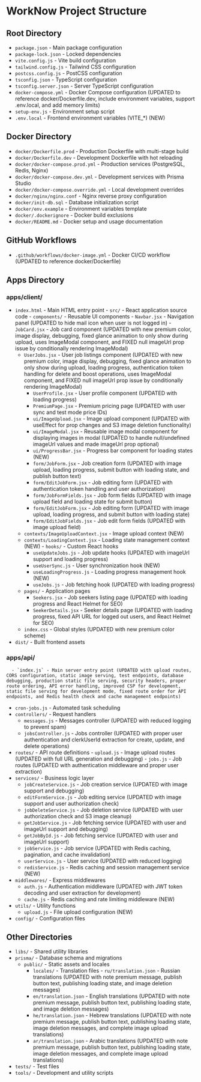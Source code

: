 # WorkNow Project Structure

## Root Directory
- `package.json` - Main package configuration
- `package-lock.json` - Locked dependencies
- `vite.config.js` - Vite build configuration
- `tailwind.config.js` - Tailwind CSS configuration
- `postcss.config.js` - PostCSS configuration
- `tsconfig.json` - TypeScript configuration
- `tsconfig.server.json` - Server TypeScript configuration
- `docker-compose.yml` - Docker Compose configuration (UPDATED to reference docker/Dockerfile.dev, include environment variables, support .env.local, and add memory limits)
- `setup-env.js` - Environment setup script
- `.env.local` - Frontend environment variables (VITE_*) (NEW)

## Docker Directory
- `docker/Dockerfile.prod` - Production Dockerfile with multi-stage build
- `docker/Dockerfile.dev` - Development Dockerfile with hot reloading
- `docker/docker-compose.prod.yml` - Production services (PostgreSQL, Redis, Nginx)
- `docker/docker-compose.dev.yml` - Development services with Prisma Studio
- `docker/docker-compose.override.yml` - Local development overrides
- `docker/nginx/nginx.conf` - Nginx reverse proxy configuration
- `docker/init-db.sql` - Database initialization script
- `docker/env.example` - Environment variables template
- `docker/.dockerignore` - Docker build exclusions
- `docker/README.md` - Docker setup and usage documentation

## GitHub Workflows
- `.github/workflows/docker-image.yml` - Docker CI/CD workflow (UPDATED to reference docker/Dockerfile)

## Apps Directory
### apps/client/
- `index.html` - Main HTML entry point
      - `src/` - React application source code
      - `components/` - Reusable UI components
          - `Navbar.jsx` - Navigation panel (UPDATED to hide mail icon when user is not logged in)
          - `JobCard.jsx` - Job card component (UPDATED with new premium color, image display, debugging, fixed glance animation to only show during upload, uses ImageModal component, and FIXED null imageUrl prop issue by conditionally rendering ImageModal)
    - `UserJobs.jsx` - User job listings component (UPDATED with new premium color, image display, debugging, fixed glance animation to only show during upload, loading progress, authentication token handling for delete and boost operations, uses ImageModal component, and FIXED null imageUrl prop issue by conditionally rendering ImageModal)
      - `UserProfile.jsx` - User profile component (UPDATED with loading progress)
      - `PremiumPage.jsx` - Premium pricing page (UPDATED with user sync and test mode price IDs)
      - `ui/ImageUpload.jsx` - Image upload component (UPDATED with useEffect for prop changes and S3 image deletion functionality)
      - `ui/ImageModal.jsx` - Reusable image modal component for displaying images in modal (UPDATED to handle null/undefined imageUrl values and made imageUrl prop optional)
      - `ui/ProgressBar.jsx` - Progress bar component for loading states (NEW)
      - `form/JobForm.jsx` - Job creation form (UPDATED with image upload, loading progress, submit button with loading state, and publish button text)
      - `form/EditJobForm.jsx` - Job editing form (UPDATED with authentication token handling and user authorization)
      - `form/JobFormFields.jsx` - Job form fields (UPDATED with image upload field and loading state for submit button)
      - `form/EditJobForm.jsx` - Job editing form (UPDATED with image upload, loading progress, and submit button with loading state)
      - `form/EditJobFields.jsx` - Job edit form fields (UPDATED with image upload field)
    - `contexts/ImageUploadContext.jsx` - Image upload context (NEW)
    - `contexts/LoadingContext.jsx` - Loading state management context (NEW)
          - `hooks/` - Custom React hooks
        - `useUpdateJobs.js` - Job update hooks (UPDATED with imageUrl support and loading progress)
        - `useUserSync.js` - User synchronization hook (NEW)
        - `useLoadingProgress.js` - Loading progress management hook (NEW)
        - `useJobs.js` - Job fetching hook (UPDATED with loading progress)
    - `pages/` - Application pages
      - `Seekers.jsx` - Job seekers listing page (UPDATED with loading progress and React Helmet for SEO)
      - `SeekerDetails.jsx` - Seeker details page (UPDATED with loading progress, fixed API URL for logged out users, and React Helmet for SEO)
    - `index.css` - Global styles (UPDATED with new premium color scheme)
- `dist/` - Built frontend assets

### apps/api/
      - `index.js` - Main server entry point (UPDATED with upload routes, CORS configuration, static image serving, test endpoints, database debugging, production static file serving, security headers, proper route ordering, API error handling, improved CSP for development, static file serving for development mode, fixed route order for API endpoints, and Redis health check and cache management endpoints)
- `cron-jobs.js` - Automated task scheduling
- `controllers/` - Request handlers
  - `messages.js` - Messages controller (UPDATED with reduced logging to prevent spam)
  - `jobsController.js` - Jobs controller (UPDATED with proper user authentication and clerkUserId extraction for create, update, and delete operations)
- `routes/` - API route definitions
        - `upload.js` - Image upload routes (UPDATED with full URL generation and debugging)
        - `jobs.js` - Job routes (UPDATED with authentication middleware and proper user extraction)
- `services/` - Business logic layer
  - `jobCreateService.js` - Job creation service (UPDATED with image support and debugging)
  - `editFormService.js` - Job editing service (UPDATED with image support and user authorization check)
  - `jobDeleteService.js` - Job deletion service (UPDATED with user authorization check and S3 image cleanup)
  - `getJobService.js` - Job fetching service (UPDATED with user and imageUrl support and debugging)
  - `getJobById.js` - Job fetching service (UPDATED with user and imageUrl support)
  - `jobService.js` - Job service (UPDATED with Redis caching, pagination, and cache invalidation)
  - `userService.js` - User service (UPDATED with reduced logging)
  - `redisService.js` - Redis caching and session management service (NEW)
- `middlewares/` - Express middlewares
  - `auth.js` - Authentication middleware (UPDATED with JWT token decoding and user extraction for development)
  - `cache.js` - Redis caching and rate limiting middleware (NEW)
- `utils/` - Utility functions
  - `upload.js` - File upload configuration (NEW)
- `config/` - Configuration files

## Other Directories
- `libs/` - Shared utility libraries
- `prisma/` - Database schema and migrations
  - `public/` - Static assets and locales
    - `locales/` - Translation files
          - `ru/translation.json` - Russian translations (UPDATED with note premium message, publish button text, publishing loading state, and image deletion messages)
    - `en/translation.json` - English translations (UPDATED with note premium message, publish button text, publishing loading state, and image deletion messages)
    - `he/translation.json` - Hebrew translations (UPDATED with note premium message, publish button text, publishing loading state, image deletion messages, and complete image upload translations)
    - `ar/translation.json` - Arabic translations (UPDATED with note premium message, publish button text, publishing loading state, image deletion messages, and complete image upload translations)
- `tests/` - Test files
- `tools/` - Development and utility scripts 
